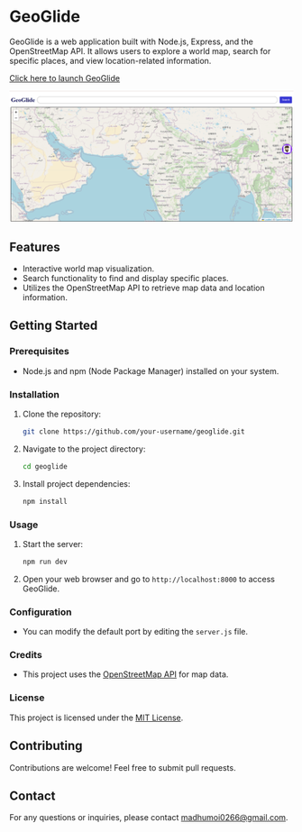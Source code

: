 
# GeoGlide

GeoGlide is a web application built with Node.js, Express, and the OpenStreetMap API. It allows users to explore a world map, search for specific places, and view location-related information.

[Click here to launch GeoGlide](https://geoglide.onrender.com/)

![GeoGlide Screenshot](https://github.com/Madhumitamoi/GeoGlide/blob/master/Screenshot%20(110).png)

## Features

- Interactive world map visualization.
- Search functionality to find and display specific places.
- Utilizes the OpenStreetMap API to retrieve map data and location information.

## Getting Started

### Prerequisites

- Node.js and npm (Node Package Manager) installed on your system.

### Installation

1. Clone the repository:

   ```bash
   git clone https://github.com/your-username/geoglide.git
   ```

2. Navigate to the project directory:

   ```bash
   cd geoglide
   ```

3. Install project dependencies:

   ```bash
   npm install
   ```

### Usage

1. Start the server:

   ```bash
   npm run dev
   ```

2. Open your web browser and go to `http://localhost:8000` to access GeoGlide.

### Configuration

- You can modify the default port by editing the `server.js` file.

### Credits

- This project uses the [OpenStreetMap API](https://www.openstreetmap.org/) for map data.

### License

This project is licensed under the [MIT License](LICENSE).

## Contributing

Contributions are welcome! Feel free to submit pull requests.

## Contact

For any questions or inquiries, please contact [madhumoi0266@gmail.com](mailto:principorwal09@gmail.com).
